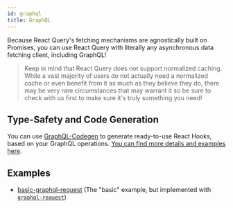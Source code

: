 ```yaml
---
id: graphql
title: GraphQL
---
```


Because React Query's fetching mechanisms are agnostically built on Promises, you can use React Query with literally any asynchronous data fetching client, including GraphQL!

> Keep in mind that React Query does not support normalized caching. While a vast majority of users do not actually need a normalized cache or even benefit from it as much as they believe they do, there may be very rare circumstances that may warrant it so be sure to check with us first to make sure it's truly something you need!

## Type-Safety and Code Generation

You can use [GraphQL-Codegen](https://graphql-code-generator.com/) to generate ready-to-use React Hooks, based on your GraphQL operations. [You can find more details and examples here](https://www.graphql-code-generator.com/docs/plugins/typescript-react-query).

## Examples

- [basic-graphql-request](../docs/examples/basic-graphql-request) (The "basic" example, but implemented with [`graphql-request`](https://github.com/prisma-labs/graphql-request))
